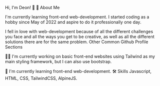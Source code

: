 Hi, I'm Deon! 👋
🚀 About Me

I'm currently learning front-end web-development. I started coding as a hobby since May of 2022 and aspire to do it professionally one day.

I fell in love with web-development because of all the different challenges you face and all the ways you get to be creative, as well as all the different solutions there are for the same problem.
Other Common Github Profile Sections

👩‍💻 I'm currently working on basic front-end websites using Tailwind as my main styling framework, but I can also use bootstrap.

🧠 I'm currently learning front-end web-development.
🛠 Skills
Javascript, HTML, CSS, TailwindCSS, AlpineJS.
